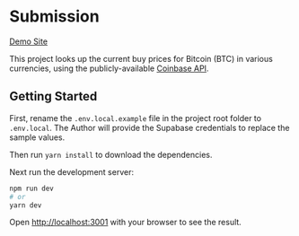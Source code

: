# Submission

[Demo Site](https://prft-foobar.vercel.app/)

This project looks up the current buy prices for Bitcoin (BTC) in various currencies, using the publicly-available [Coinbase API](https://api.coinbase.com/v2/prices/BTC-USD/buy).

## Getting Started

First, rename the `.env.local.example` file in the project root folder to `.env.local`. The Author will provide the Supabase credentials to replace the sample values.

Then run `yarn install` to download the dependencies.

Next run the development server:

```bash
npm run dev
# or
yarn dev
```

Open [http://localhost:3001](http://localhost:3001) with your browser to see the result.
